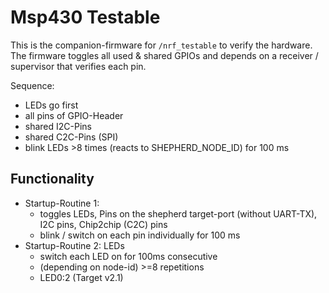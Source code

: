 # Msp430 Testable

This is the companion-firmware for `/nrf_testable` to verify the hardware.
The firmware toggles all used & shared GPIOs and depends on a receiver / supervisor that verifies each pin.

Sequence:

- LEDs go first
- all pins of GPIO-Header
- shared I2C-Pins
- shared C2C-Pins (SPI)
- blink LEDs >8 times (reacts to SHEPHERD_NODE_ID) for 100 ms

## Functionality

- Startup-Routine 1:
  - toggles LEDs, Pins on the shepherd target-port (without UART-TX), I2C pins, Chip2chip (C2C) pins
  - blink / switch on each pin individually for 100 ms
- Startup-Routine 2: LEDs
  - switch each LED on for 100ms consecutive
  - (depending on node-id) >=8 repetitions
  - LED0:2 (Target v2.1)
